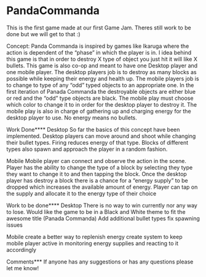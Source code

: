 # PandaCommanda
This is the first game made at our first Game Jam. Theres still work to be done but we will get to that :)

Concept:
Panda Commanda is inspired by games like Ikaruga where the action is dependent of the “phase” in which the player is in.
I idea behind this game is that in order to destroy X type of object you just hit it will like X bullets. This game is also co-op and meant to have one Desktop player and one mobile player. The desktop players  job is to destroy as many blocks as possible while keeping their energy and health up. The mobile players job is to change to type of any “odd” typed objects to an appropriate one. In the first iteration of Panada Commanda the destroyable objects are either blue or red and the “odd” type objects are black. The mobile play must choose which color to change it to in order for the desktop player to destroy it. The mobile play is also in charge of gathering up and charging energy for the desktop player to use. No energy means no bullets.

Work Done****
Desktop
So far the basics of this concept have been implemented. Desktop players can move around and shoot while changing their bullet types. Firing reduces energy of that type. Blocks of different types also spawn and approach the player in a random fashion. 

Mobile
Mobile player can connect and observe the action in the scene. Player has the ability to change the type of a block by selecting they type they want to change it to and then tapping the block. Once the desktop player has destroy a block there is a chance for a “energy supply” to be dropped which increases the available amount of energy. Player can tap on the supply and allocate it to the energy type of their choice

Work to be done****
Desktop
There is no way to win currently nor any way to lose. 
Would like the game to be in  a Black and White theme to fit the awesome title (Panada Commanda)
Add additional bullet types 
fix spawning issues 

Mobile
create a better way to replenish energy
create system to keep mobile player active in monitoring energy supplies and reacting to it accordingly

Comments***
If anyone has any suggestions or has any questions please let me know!
